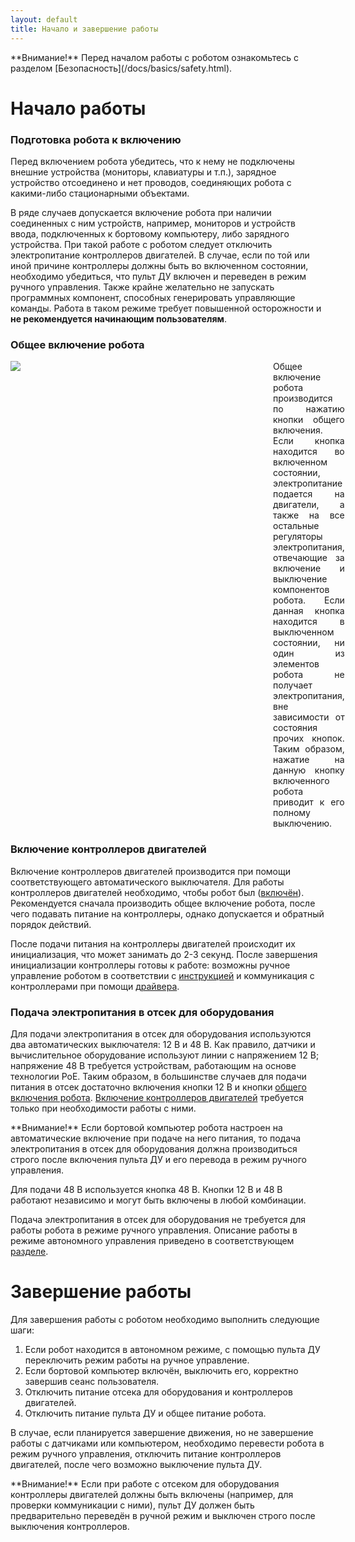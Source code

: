 ```yaml
---
layout: default
title: Начало и завершение работы
---
```


<div class="warning" markdown="1">
**Внимание!** Перед началом работы с роботом ознакомьтесь с разделом [Безопасность](/docs/basics/safety.html).
</div>

# Начало работы

### Подготовка робота к включению

Перед включением робота убедитесь, что к нему не подключены внешние устройства (мониторы, клавиатуры и т.п.), зарядное устройство отсоединено и нет проводов, соединяющих робота с какими-либо стационарными объектами.   

В ряде случаев допускается включение робота при наличии соединенных с ним устройств, например, мониторов и устройств ввода, подключенных к бортовому компьютеру, либо зарядного устройства. При такой работе с роботом следует отключить электропитание контроллеров двигателей. В случае, если по той или иной причине контроллеры должны быть во включенном состоянии, необходимо убедиться, что пульт ДУ включен и переведен в режим ручного управления. Также крайне желательно не запускать программных компонент, способных генерировать управляющие команды. Работа в таком режиме требует повышенной осторожности и **не рекомендуется начинающим пользователям**.  

### Общее включение робота

<div style="display: flex;">
<div style="display: inline; min-width:400px; width:50%">
<img class="scalable" src="/wombat-robot/assets/images/buttons/rear_panel.jpg">
</div>
<div style="margin-left: 20px; margin-top: 0px; text-align: justify; width:80%;" markdown="1">
Общее включение робота производится по нажатию кнопки общего включения. Если кнопка находится во включенном состоянии, электропитание подается на двигатели, а также на все остальные регуляторы электропитания, отвечающие за включение и выключение компонентов робота. Если данная кнопка находится в выключенном состоянии, ни один из элементов робота не получает электропитания, вне зависимости от состояния прочих кнопок. Таким образом, нажатие на данную кнопку включенного робота приводит к его полному выключению.  
</div>
</div>

### Включение контроллеров двигателей

Включение контроллеров двигателей производится при помощи соответствующего автоматического выключателя. Для работы контроллеров двигателей необходимо, чтобы робот был ([включён](#общее-включение-робота)). Рекомендуется сначала производить общее включение робота, после чего подавать питание на контроллеры, однако допускается и обратный порядок действий.

После подачи питания на контроллеры двигателей происходит их инициализация, что может занимать до 2-3 секунд. После завершения инициализации контроллеры готовы к работе: возможны ручное управление роботом в соответствии с [инструкцией](/wombat-robot/docs/workmodes/remote_control.html) и коммуникация с контроллерами при помощи [драйвера](https://github.com/kb-avrora/wombat_hardware_interface).

### Подача электропитания в отсек для оборудования

Для подачи электропитания в отсек для оборудования используются два автоматических выключателя: 12 В и 48 В. Как правило, датчики и вычислительное оборудование используют линии с напряжением 12 В; напряжение 48 В требуется устройствам, работающим на основе технологии PoE. Таким образом, в большинстве случаев для подачи питания в отсек достаточно включения кнопки 12 В и кнопки [общего включения робота](#общее-включение-робота). [Включение контроллеров двигателей](#включение-контроллеров-двигателей) требуется только при необходимости работы с ними.

<div class="warning" markdown="1">
**Внимание!** Если бортовой компьютер робота настроен на автоматические включение при подаче на него питания, то подача электропитания в отсек для оборудования должна производиться строго после включения пульта ДУ и его перевода в режим ручного управления.
</div>  

Для подачи 48 В используется кнопка 48 В. Кнопки 12 В и 48 В работают независимо и могут быть включены в любой комбинации.

Подача электропитания в отсек для оборудования не требуется для работы робота в режиме ручного управления. Описание работы в режиме автономного управления приведено в соответствующем [разделе](/wombat-robot/docs/workmodes/autonomous.html).   

# Завершение работы

Для завершения работы с роботом необходимо выполнить следующие шаги:

1. Если робот находится в автономном режиме, с помощью пульта ДУ переключить режим работы на ручное управление.  
2. Если бортовой компьютер включён, выключить его, корректно завершив сеанс пользователя.  
3. Отключить питание отсека для оборудования и контроллеров двигателей.  
4. Отключить питание пульта ДУ и общее питание робота.

В случае, если планируется завершение движения, но не завершение работы с датчиками или компьютером, необходимо перевести робота в режим ручного управления, отключить питание контроллеров двигателей, после чего возможно выключение пульта ДУ.

<div class="warning" markdown="1">
**Внимание!** Если при работе с отсеком для оборудования контроллеры двигателей должны быть включены (например, для проверки коммуникации с ними), пульт ДУ должен быть предварительно переведён в ручной режим и выключен строго после выключения контроллеров.
</div>
